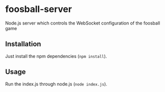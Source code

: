# foosball-server

Node.js server which controls the WebSocket configuration of the foosball game

## Installation

Just install the npm dependencies (`npm install`).

## Usage

Run the index.js through node.js (`node index.js`).

